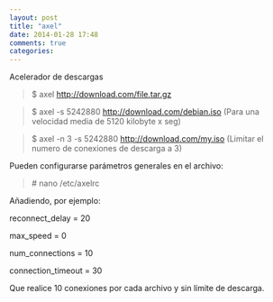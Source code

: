 ```yaml
---
layout: post
title: "axel"
date: 2014-01-28 17:48
comments: true
categories: 
---
```

Acelerador de descargas

>$ axel http://download.com/file.tar.gz

>$ axel -s 5242880 http://download.com/debian.iso  (Para una velocidad media de 5120 kilobyte x seg)

>$ axel -n 3 -s 5242880 http://download.com/my.iso  (Limitar el numero de conexiones de descarga a 3)

Pueden configurarse parámetros generales en el archivo:

>\# nano /etc/axelrc

Añadiendo, por ejemplo:

reconnect_delay = 20

max_speed = 0

num_connections = 10

connection_timeout = 30

Que realice 10 conexiones por cada archivo y sin límite de descarga.

